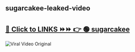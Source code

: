 
 ## sugarcakee-leaked-video 

# <h2><a href="https://clipsfans.com/sugarcakee&ref=git">🔗 Click to LINKS ⏩⏩ 👉 🟢 sugarcakee </a></h2>

<a href="https://clipsfans.com/sugarcakee&ref=git" rel="nofollow" data-target="animated-image.originalLink"><img src="https://i.ibb.co.com/xMMVF88/686577567.gif" alt="Viral Video Original" style="max-width: 100%; display: inline-block;" data-target="animated-image.originalImage"></a>
